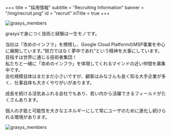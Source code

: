 +++
title = "採用情報"
subtitle = "Recruiting Information"
banner = "/img/recruit.png"
id = "recruit"
inTitle = true
+++

![grasys_members](/img/recruit_top.jpg)


grasysで身につく技術と経験は一生モノです。

当社は「攻めのインフラ」を標榜し、Google Cloud PlatformのMSP事業を中心に展開しています。”努力ではなく夢中であれ”という精神を大事にしています。 目指すは世界に通じる技術者集団！  
私たちと一緒に「攻めのインフラ」を体現してくれるマインドの近い仲間を募集中です。  
会社規模自体はまだまだ小さいですが、顧客はみなさんも良く知る大手企業が多く、仕事自体も大きくやりがいがあります。

成長を続ける活気あふれる会社でもあり、若い内から活躍できるフィールドがたくさんあります。

個人の才能と可能性を大きなエネルギーにして常にユーザのために進化し続けられる環境があります。

![grasys_members](/img/recruit_bottom.jpg)